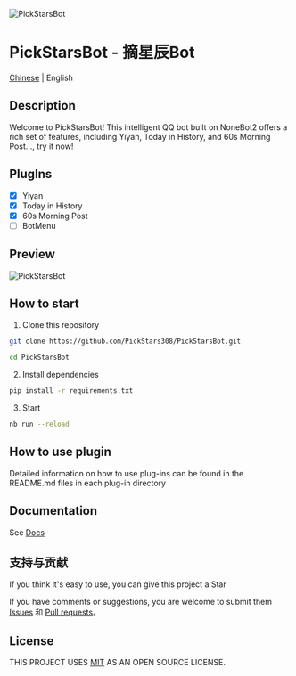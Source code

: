 ![PickStarsBot](https://socialify.git.ci/PickStars308/PickStarsBot/image?description=1&font=Inter&forks=1&issues=1&language=1&logo=https%3A%2F%2Fimg.picui.cn%2Ffree%2F2025%2F01%2F25%2F67948e715920d.png&name=1&owner=1&pattern=Circuit+Board&stargazers=1&theme=Auto)

# PickStarsBot - 摘星辰Bot

[Chinese](README_Zh.md) | English

## Description
Welcome to PickStarsBot! This intelligent QQ bot built on NoneBot2 offers a rich set of features, including Yiyan, Today in History, and 60s Morning Post..., try it now!

## PlugIns
- [x] Yiyan
- [x] Today in History
- [x] 60s Morning Post
- [ ] BotMenu

## Preview
![PickStarsBot](https://img.picui.cn/free/2025/01/26/679524c779630.jpg)

## How to start

1. Clone this repository
```bash
git clone https://github.com/PickStars308/PickStarsBot.git
```
```bash
cd PickStarsBot
```

2. Install dependencies
```bash
pip install -r requirements.txt
```

3. Start
```bash
nb run --reload
```


## How to use plugin
Detailed information on how to use plug-ins can be found in the README.md files in each plug-in directory

## Documentation

See [Docs](https://nonebot.dev/)

## 支持与贡献
If you think it's easy to use, you can give this project a Star

If you have comments or suggestions, you are welcome to submit them [Issues](https://github.com/PickStars308/PickStarsBot/issues) 和 [Pull requests](https://github.com/PickStars308/PickStarsBot/pulls)。

## License
THIS PROJECT USES [MIT](LICENSE) AS AN OPEN SOURCE LICENSE.

